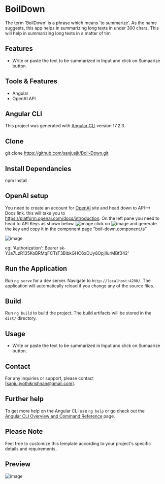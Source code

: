 # BoilDown

The term 'BoilDown' is a phrase which means 'to summarize'. As the name suggests, this app helps in summarizing long texts in under 300 chars. This will help in summarizing long texts in a matter of tim 
## Features

- Write or paste the text to be summarized in Input and click on Sumaarize button

## Tools & Features
- Angular
- OpenAI API

## Angular CLI
This project was generated with [Angular CLI](https://github.com/angular/angular-cli) version 17.2.3.

## Clone 
git clone https://github.com/sanjusjk/Boil-Down.git

## Install Dependancies
npm Install

## OpenAI setup

You need to create an account for [OpenAI](https://openai.com/) site and head down to API--> Docs link. this will take you to  https://platform.openai.com/docs/introduction. 
On the left pane you need to head to API Keys as shown below.
![image](https://github.com/sanjusjk/Boil-Down/assets/26535858/d12940fb-5576-49df-b36f-6057d0f531bd)
click on ![image](https://github.com/sanjusjk/Boil-Down/assets/26535858/f8b8fdd2-f97a-4916-afd0-330bf9baf0f4) and generate the key and copy it in the component page "boil-down.component.ts"

![image](https://github.com/sanjusjk/Boil-Down/assets/26535858/6d0ea1e5-1cb3-4fc9-933c-2555dc17a2d7)


eg: 'Authorization':'Bearer sk-YJa7LzR135KoBRMqFCTsT3BlbkGHC6xDUy8OpjIIurMBf342'



## Run the Application

Run `ng serve` for a dev server. Navigate to `http://localhost:4200/`. The application will automatically reload if you change any of the source files.

## Build

Run `ng build` to build the project. The build artifacts will be stored in the `dist/` directory.

## Usage

- Write or paste the text to be summarized in Input and click on Sumaarize button.

## Contact
For any inquiries or support, please contact [sanju.jyothikrishnan@gmail.com].

## Further help

To get more help on the Angular CLI use `ng help` or go check out the [Angular CLI Overview and Command Reference](https://angular.io/cli) page.

## Please Note

Feel free to customize this template according to your project's specific details and requirements.

## Preview
![image](https://github.com/sanjusjk/Boil-Down/assets/26535858/4fae599a-84b4-408c-b604-3c598b20a168)



